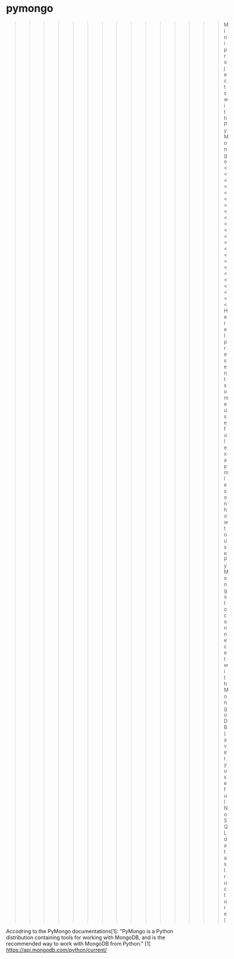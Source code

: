 # pymongo
>>>>>>>>>>>>>>> Mini projects with PyMongo <<<<<<<<<<<<<<<<<<<<<<<
Here I present some useful exapmles on how to use PyMongo to connecet with MongoDB (a very useful NoSQL data structure)

Accodring to the PyMongo documentations[1]:
"PyMongo is a Python distribution containing tools for working with MongoDB, 
and is the recommended way to work with MongoDB from Python."
[1] https://api.mongodb.com/python/current/
